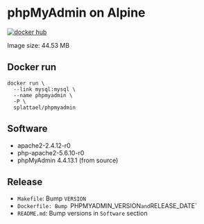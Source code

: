 # phpMyAdmin on Alpine

[![docker hub](https://img.shields.io/badge/docker-image-blue.svg?style=flat-square)](https://registry.hub.docker.com/u/splattael/phpmyadmin/)

Image size: 44.53 MB

## Docker run

    docker run \
      --link mysql:mysql \
      --name phpmyadmin \
      -P \
      splattael/phpmyadmin

## Software

* apache2-2.4.12-r0
* php-apache2-5.6.10-r0
* phpMyAdmin 4.4.13.1 (from source)

## Release

* `Makefile`: Bump `VERSION`
* `Dockerfile: Bump `PHPMYADMIN_VERSION` and `RELEASE_DATE`
* `README.md`: Bump versions in `Software` section
